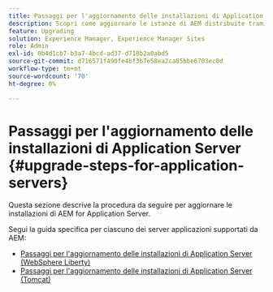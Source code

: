 ```yaml
---
title: Passaggi per l'aggiornamento delle installazioni di Application Server
description: Scopri come aggiornare le istanze di AEM distribuite tramite Application Server.
feature: Upgrading
solution: Experience Manager, Experience Manager Sites
role: Admin
exl-id: 0b4d1cb7-b3a7-4bcd-ad37-d718b2a0abd5
source-git-commit: d716571f490fe4bf3b7e58ea2ca85bbe6703ec0d
workflow-type: tm+mt
source-wordcount: '70'
ht-degree: 0%

---
```


# Passaggi per l&#39;aggiornamento delle installazioni di Application Server {#upgrade-steps-for-application-servers}

Questa sezione descrive la procedura da seguire per aggiornare le installazioni di AEM for Application Server.

Segui la guida specifica per ciascuno dei server applicazioni supportati da AEM:

* [Passaggi per l&#39;aggiornamento delle installazioni di Application Server (WebSphere Liberty)](/help/sites-deploying/app-server-upgrade-wlp.md)
* [Passaggi per l&#39;aggiornamento delle installazioni di Application Server (Tomcat)](/help/sites-deploying/app-server-upgrade-tomcat.md)
